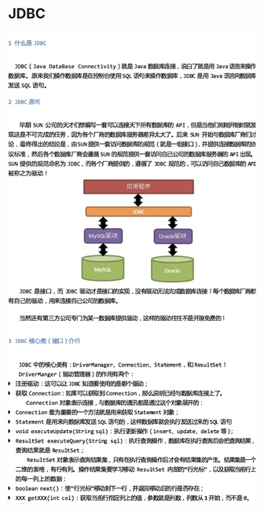 # JDBC

![](../../.gitbook/assets/import%20%2839%29.png)![](../../.gitbook/assets/import%20%2830%29.png)

